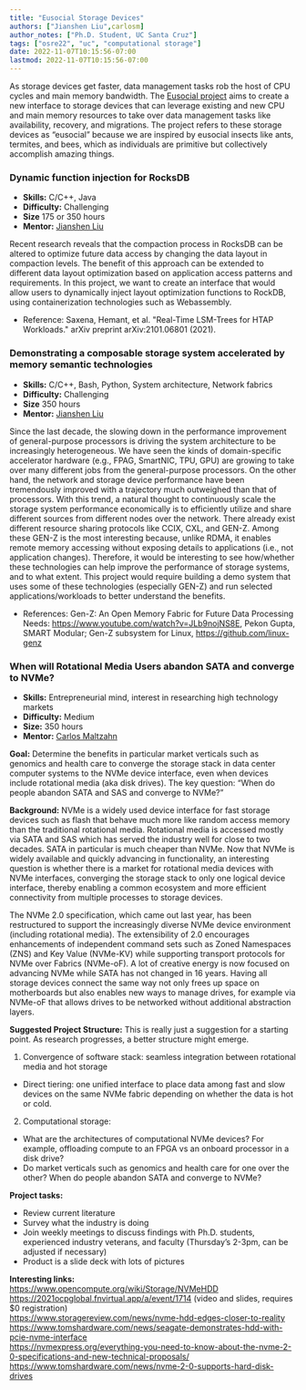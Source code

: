 ```yaml
---
title: "Eusocial Storage Devices"
authors: ["Jianshen Liu",carlosm]
author_notes: ["Ph.D. Student, UC Santa Cruz"]
tags: ["osre22", "uc", "computational storage"]
date: 2022-11-07T10:15:56-07:00
lastmod: 2022-11-07T10:15:56-07:00
---
```


As storage devices get faster, data management tasks rob the host of CPU cycles and main memory bandwidth. The [Eusocial project](https://cross.ucsc.edu/projects/eusocialpage.html) aims to create a new interface to storage devices that can leverage existing and new CPU and main memory resources to take over data management tasks like availability, recovery, and migrations. The project refers to these storage devices as “eusocial” because we are inspired by eusocial insects like ants, termites, and bees, which as individuals are primitive but collectively accomplish amazing things.

### Dynamic function injection for RocksDB

 - **Skills:** C/C++, Java
 - **Difficulty:** Challenging
 - **Size** 175 or 350 hours 
 - **Mentor:** [Jianshen Liu](mailto:jliu120@ucsc.edu)

Recent research reveals that the compaction process in RocksDB can be altered to optimize future data access by changing the data layout in compaction levels. The benefit of this approach can be extended to different data layout optimization based on application access patterns and requirements. In this project, we want to create an interface that would allow users to dynamically inject layout optimization functions to RockDB, using containerization technologies such as Webassembly.
 - Reference: Saxena, Hemant, et al. "Real-Time LSM-Trees for HTAP Workloads." arXiv preprint arXiv:2101.06801 (2021).

### Demonstrating a composable storage system accelerated by memory semantic technologies

 - **Skills:** C/C++, Bash, Python, System architecture, Network fabrics
 - **Difficulty:** Challenging
 - **Size** 350 hours 
 - **Mentor:** [Jianshen Liu](mailto:jliu120@ucsc.edu)

Since the last decade, the slowing down in the performance improvement of general-purpose processors is driving the system architecture to be increasingly heterogeneous. We have seen the kinds of domain-specific accelerator hardware (e.g., FPAG, SmartNIC, TPU, GPU) are growing to take over many different jobs from the general-purpose processors. On the other hand, the network and storage device performance have been tremendously improved with a trajectory much outweighed than that of processors. With this trend, a natural thought to continuously scale the storage system performance economically is to efficiently utilize and share different sources from different nodes over the network. There already exist different resource sharing protocols like CCIX, CXL, and GEN-Z. Among these GEN-Z is the most interesting because, unlike RDMA, it enables remote memory accessing without exposing details to applications (i.e., not application changes). Therefore, it would be interesting to see how/whether these technologies can help improve the performance of storage systems, and to what extent. This project would require building a demo system that uses some of these technologies (especially GEN-Z) and run selected applications/workloads to better understand the benefits.
 - References: Gen-Z: An Open Memory Fabric for Future Data Processing Needs: https://www.youtube.com/watch?v=JLb9nojNS8E, Pekon Gupta, SMART Modular; Gen-Z subsystem for Linux, https://github.com/linux-genz

### When will Rotational Media Users abandon SATA and converge to NVMe?

- **Skills:** Entrepreneurial mind, interest in researching high technology markets
- **Difficulty:** Medium
- **Size:** 350 hours 
- **Mentor:** [Carlos Maltzahn](mailto:carlosm@ucsc.edu)

**Goal:** Determine the benefits in particular market verticals such as genomics and health care to converge the storage stack in data center computer systems to the NVMe device interface, even when devices include rotational media (aka disk drives). The key question: “When do people abandon SATA and SAS and converge to NVMe?”

**Background:** NVMe is a widely used device interface for fast storage devices such as flash that behave much more like random access memory than the traditional rotational media. Rotational media is accessed mostly via SATA and SAS which has served the industry well for close to two decades. SATA in particular is much cheaper than NVMe. Now that NVMe is widely available and quickly advancing in functionality, an interesting question is whether there is a market for rotational media devices with NVMe interfaces, converging the storage stack to only one logical device interface, thereby enabling a common ecosystem and more efficient connectivity from multiple processes to storage devices.

The NVMe 2.0 specification, which came out last year, has been restructured to support the increasingly diverse NVMe device environment (including rotational media). The extensibility of 2.0 encourages enhancements of independent command sets such as Zoned Namespaces (ZNS) and Key Value (NVMe-KV) while supporting transport protocols for NVMe over Fabrics (NVMe-oF). A lot of creative energy is now focused on advancing NVMe while SATA has not changed in 16 years. Having all storage devices connect the same way not only frees up space on motherboards but also enables new ways to manage drives, for example via NVMe-oF that allows drives to be networked without additional abstraction layers.

**Suggested Project Structure:** This is really just a suggestion for a starting point. As research progresses, a better structure might emerge.

1. Convergence of software stack: seamless integration between rotational media and hot storage  
  - Direct tiering: one unified interface to place data among fast and slow devices on the same NVMe fabric depending on whether the data is hot or cold.
2. Computational storage:  
  - What are the architectures of computational NVMe devices? For example, offloading compute to an FPGA vs an onboard processor in a disk drive?  
  - Do market verticals such as genomics and health care for one over the other? When do people abandon SATA and converge to NVMe? 

**Project tasks:**
- Review current literature
- Survey what the industry is doing
- Join weekly meetings to discuss findings with Ph.D. students, experienced industry veterans, and faculty (Thursday’s 2-3pm, can be adjusted if necessary)
- Product is a slide deck with lots of pictures


**Interesting links:**  
https://www.opencompute.org/wiki/Storage/NVMeHDD  
https://2021ocpglobal.fnvirtual.app/a/event/1714 (video and slides, requires $0 registration)  
https://www.storagereview.com/news/nvme-hdd-edges-closer-to-reality  
https://www.tomshardware.com/news/seagate-demonstrates-hdd-with-pcie-nvme-interface  
https://nvmexpress.org/everything-you-need-to-know-about-the-nvme-2-0-specifications-and-new-technical-proposals/  
https://www.tomshardware.com/news/nvme-2-0-supports-hard-disk-drives  

